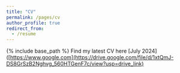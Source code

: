 ```yaml
---
title: "CV"
permalink: /pages/cv
author_profile: true
redirect_from:
  - /resume
---
```


{% include base_path %}
Find my latest CV here [July 2024]([https://www.google.com](https://drive.google.com/file/d/1xtQmJ-DS8GrSzB2Nghvg_560HTGenF7c/view?usp=drive_link)


